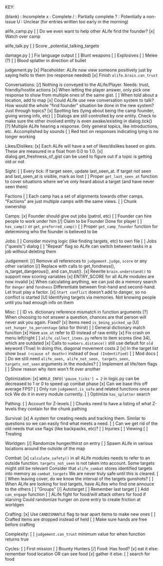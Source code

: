 KEY:

(blank)	:	Incomplete
x		:	Complete
/		:	Partially complete
?		:	Potentially a non-issue
U		:	Unclear (for entries written too early in the morning)

alife_camp.py
	[ ] Do we even want to help other ALife find the founder?
	[x] Watch over camp

alife_talk.py
	[ ] Score _potential_talking_targets
	
damage.py
	[ ] Fix language output
	[ ] Blunt weapons
	[ ] Explosives
	[ ] Melee (?)
	[ ] Blood splatter in direction of bullet
	
judgement.py
	[x] Placeholder: ALife now view someone positively just by saying hello to them (no response needed)
	[x] Finish `alife.brain.can_trust`

Conversations:
	[/] Nothing is conveyed to the ALife/Player. Needs: trust, friendly/hostile actions
	[x] When letting the player answer, only pick one response to show from multiple ones of the same gist.
	[ ] When told about a location, add to map
	[x] Could ALife use new conversation system to talk?
			How would the whole "find founder" situation be done in the new system? Just through topics?
	[x] Spotting lies (lying about being the camp founder, giving wrong info, etc)
	[ ] Dialogs are still controlled by one entity. Check to make sure the other involved entity is even awake/existing in dialog.tick()
	[?] Multiple ALife hearing a response. Only general topics, like introductions, etc.
		Accomplished by sounds
	[ ] Red text on responses indicating lying is no longer working

Likes/Dislikes:
	[x] Each ALife will have a set of likes/dislikes based on gists. These are measured in a float from 0.0 to 1.0.
	[x] dialog.get_freshness_of_gist can be used to figure out if a topic is getting old or not

Sight:
	[ ] Every tick: If target seen, update last_seen_at. If target not seen and last_seen_at is visible, mark as lost
	[ ] Proper `get_last_seen_at` function to cover situations where we've only heard about a target (and have never seen them)

Factions
	[ ] Each camp has a set of alignments towards other camps. "Factions" are just multiple camps with the same views.
	[ ] Chunk ownership

Camps:
	[x] Founder should give out jobs (patrol, etc)
	[ ] Founder can hire people to work under him
	[/] Claim to be Founder
		Done for player
	[ ] `has_camp()` or `get_preferred_camp()`
	[ ] Proper `get_camp_founder` function for determining who the founder is believed to be

Jobs:
	[ ] Consider moving logic (like finding targets, etc) to own file
	[ ] Jobs ("quests") dialog
	[ ] "Repeat" flag so ALife can switch between tasks in a job without deleting them

Judgement:
	[/] Remove all references to `judgement.judge`, `score` or any other variation
		[/] Replace with calls to get_fondness(), is_target_dangerous(), and can_trust().
	[x] Rewrite `brain.understand()` to support new scoring variables
	[x] ENTRY_SCORE for all ALife modules are now invalid
	[x] When calculating anything, we can just do a memory search for `danger` and `fondness`
		Differentiate between first-hand and second-hand. Let trust play a factor.
	[x] `Start conflict` doesn't add to danger, so no conflict is started
	[U] Identifying targets via memories. Not knowing people until you had enough info on them

Misc:
	[ ] ID vs. dictionary reference mismatch in function arguments
	[?] When choosing to not answer a question, chances are that person will never ask you again.
		Fixed?
	[x] Items need `is_being_picked_up`
	[U] `set_hunger_to_percentage` (also for thirst)
	[ ] General dictionary match function
	[x] Have `aim_at` refer to ID instead of raw entity
	[x] Fix crash on menu left/right
	[ ] `alife_collect_items.py` refers to item scores (line 34), which are outdated
	[x] Calls to `numbers.distance()` still use default for `old` keyword (True)
		In doing this, diagonal movement costs 2
	[x] In the target list show `Dead (<cause of death>)` instead of `Dead (Indentified)`
	[ ] Mod docs
	[ ] Do we still need `alife_seen, alife_not_seen, targets_seen, targets_not_seen` arguments in the modules?
	[ ] Implement all life/item flags
	[ ] Show reason why item won't fit over another

Optimization:
	[x] `WORLD_INFO['pause_ticks'] = 2` in logic.py can be decreased to 1 or 0 to speed up combat phase
		[x] Can we base this off average FPS?
	[ ] Only run `judgement.is_safe` and related functions once per tick
		We do it in every module currently.
	[ ] Optimize `has_splatter` search

Pathing:
	[ ] Account for Z-levels
	[ ] Chunks need to have a listing of what Z-levels they contain for the chunk pathing

Survival:
	[x] A system for creating needs and tracking them. Similar to questions so we can easily find what meets a need.
		[ ] Can we get rid of the old needs that use flags (like backpacks, etc)?
	[ ] Injuries
		[ ] Viewing
		[ ] Treating

Worldgen:
	[/] Randomize hunger/thirst on entry
	[ ] Spawn ALife in various locations around the outside of the map

Combat:
	[x] `calculate_safety()` in all ALife modules needs to refer to an outside function.
		`targets_not_seen` is not taken into account. Some targets might still be relevant
		Consider that `alife_combat` stores identified targets into memory as `combat_targets`
			We are never truly safe until this is cleared.
	[ ] When leaving cover, do we know the interval of the targets gunshots?
	[ ] When ALife are looking for lost targets, have ALifes who find one annouce to the others
	[ ] "Groups"
	[/] Autotarget
		[ ] Remember last target
	[ ] Add `can_engage` function
	[ ] ALife fight for food/will attack others for food if starving
			Could randomize hunger on zone entry to create friction at worldgen

Crafting:
	[x] Use `CANDISMANTLE` flag to tear apart items to make new ones
	[ ] Crafted items are dropped instead of held
	[ ] Make sure hands are free before crafting

Complexity:
	[ ] `judgement.can_trust` minimum value for when function returns true

Cycles:
	[ ] First mission
	[ ] Bounty Hunters
	[/] Food:
			Has food?
				[x] eat it
			else:
				remember food location OR can see food
					[x] gather it
				else:
					[ ] search for food
